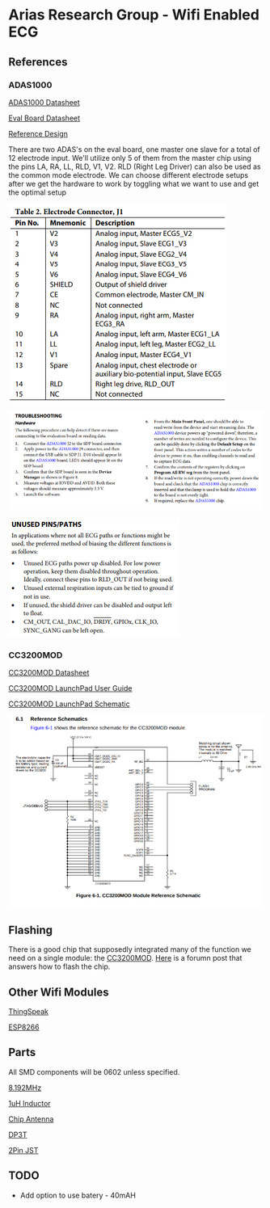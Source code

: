 # Arias Research Group - Wifi Enabled ECG

## References

### ADAS1000

[ADAS1000 Datasheet](https://www.analog.com/media/en/technical-documentation/data-sheets/ADAS1000_1000-1_1000-2.pdf)

[Eval Board Datasheet](http://www.analog.com/media/en/technical-documentation/user-guides/UG-426.pdf)

[Reference Design](https://www.analog.com/media/en/reference-design-documentation/reference-designs/CN0308.pdf)

There are two ADAS's on the eval board, one master one slave for a total of 12 electrode input. We'll utilize only 5 of them from the master chip using the pins LA, RA, LL, RLD, V1, V2. RLD (Right Leg Driver) can also be used as the common mode electrode. We can choose different electrode setups after we get the hardware to work by toggling what we want to use and get the optimal setup

![patient](img/patient_cable_pinout.jpg)

![trouble](img/trouble_shooting.png)

![unused](img/unused_pins.png)

### CC3200MOD

[CC3200MOD Datasheet](http://www.ti.com/lit/ds/swrs166/swrs166.pdf)

[CC3200MOD LaunchPad User Guide](http://www.ti.com/lit/ug/swru397a/swru397a.pdf)

[CC3200MOD LaunchPad Schematic](http://www.ti.com/lit/df/tidrc48/tidrc48.pdf)

![CC3200MOD Refrence Schematic](img/cc3200mod_ref.jpg)

## Flashing

There is a good chip that supposedly integrated many of the function we need on a single module: the [CC3200MOD](http://www.ti.com/product/CC3200MOD/samplebuy). [Here](https://e2e.ti.com/support/wireless_connectivity/simplelink_wifi_cc31xx_cc32xx/f/968/t/514171?Questions-about-how-to-program-a-CC3200-based-custom-board) is a forumn post that answers how to flash the chip.

## Other Wifi Modules

[ThingSpeak](https://thingspeak.com/)

[ESP8266](https://www.sparkfun.com/products/13678)

## Parts

All SMD components will be 0602 unless specified.

[8.192MHz](https://www.digikey.com/product-detail/en/citizen-finedevice-co-ltd/CM309S8.192MABJT/300-2039-1-ND/482155)

[1uH Inductor](https://www.digikey.com/product-detail/en/tdk-corporation/MLZ2012M1R0HT000/445-8657-1-ND/3077939)

[Chip Antenna](https://www.digikey.com/product-detail/en/taiyo-yuden/AH316M245001-T/587-2200-1-ND/2002898)

[DP3T](https://www.digikey.com/product-detail/en/c-k/JS203011JCQN/CKN10725CT-ND/6137639)

[2Pin JST](https://www.digikey.com/product-detail/en/jst-sales-america-inc/B2B-XH-A(LF)(SN)/455-2247-ND/1651045)

## TODO

* Add option to use batery - 40mAH
